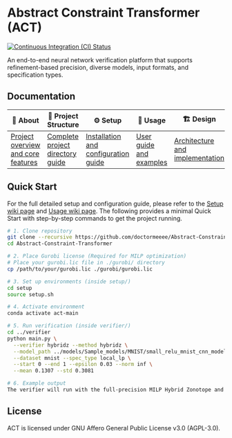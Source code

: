 # Abstract Constraint Transformer (ACT)

[![Continuous Integration (CI) Status](https://github.com/doctormeeee/Abstract-Constraint-Transformer/actions/workflows/ci.yml/badge.svg)](https://github.com/doctormeeee/Abstract-Constraint-Transformer/actions/workflows/ci.yml)

An end-to-end neural network verification platform that supports refinement-based precision, diverse models, input formats, and specification types.

## Documentation

| 📝 About | 📁 Project Structure | ⚙️ Setup | 🚀 Usage | 🏗️ Design |
|----------|----------------------|----------|----------|-----------|
| [Project overview and core features](https://github.com/doctormeeee/Abstract-Constraint-Transformer/wiki/About-ACT) | [Complete project directory guide](https://github.com/doctormeeee/Abstract-Constraint-Transformer/wiki/Project-Structure-of-ACT) | [Installation and configuration guide](https://github.com/doctormeeee/Abstract-Constraint-Transformer/wiki/Setup-Guide) | [User guide and examples](https://github.com/doctormeeee/Abstract-Constraint-Transformer/wiki/Usage-Guide) | [Architecture and implementation](https://github.com/doctormeeee/Abstract-Constraint-Transformer/wiki/Design-of-ACT) |

## Quick Start

For the full detailed setup and configuration guide, please refer to the [Setup wiki page](https://github.com/doctormeeee/Abstract-Constraint-Transformer/wiki/Setup-Guide) and [Usage wiki page](https://github.com/doctormeeee/Abstract-Constraint-Transformer/wiki/Usage-Guide).
The following provides a minimal Quick Start with step-by-step commands to get the project running.

```bash
# 1. Clone repository
git clone --recursive https://github.com/doctormeeee/Abstract-Constraint-Transformer.git
cd Abstract-Constraint-Transformer

# 2. Place Gurobi license (Required for MILP optimization)
# Place your gurobi.lic file in ./gurobi/ directory
cp /path/to/your/gurobi.lic ./gurobi/gurobi.lic

# 3. Set up environments (inside setup/)
cd setup
source setup.sh

# 4. Activate environment
conda activate act-main

# 5. Run verification (inside verifier/)
cd ../verifier
python main.py \
  --verifier hybridz --method hybridz \
  --model_path ../models/Sample_models/MNIST/small_relu_mnist_cnn_model_1.onnx \
  --dataset mnist --spec_type local_lp \
  --start 0 --end 1 --epsilon 0.03 --norm inf \
  --mean 0.1307 --std 0.3081

# 6. Example output
The verifier will run with the full-precision MILP Hybrid Zonotope and report SAT/UNSAT or timeout results.
```

## License

ACT is licensed under GNU Affero General Public License v3.0 (AGPL-3.0).